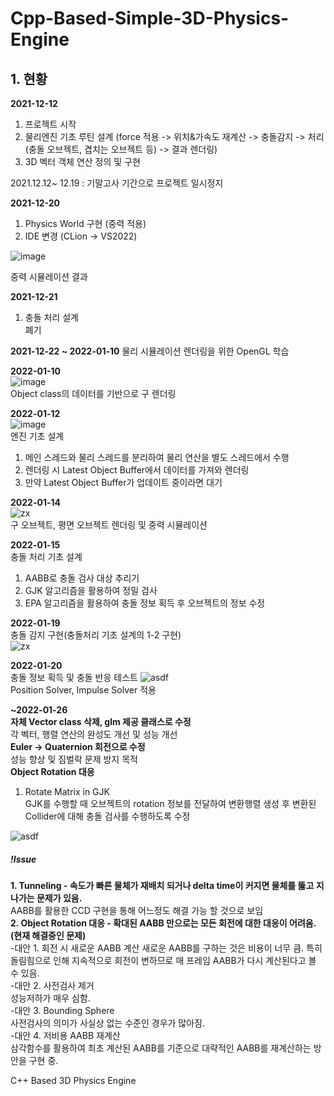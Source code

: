 # Cpp-Based-Simple-3D-Physics-Engine

## 1. 현황
**2021-12-12** 
1) 프로젝트 시작
2) 물리엔진 기초 루틴 설계 (force 적용 -> 위치&가속도 재계산 -> 충돌감지 -> 처리(충돌 오브젝트, 겹치는 오브젝트 등) -> 결과 렌더링)
3) 3D 벡터 객체 연산 정의 및 구현

2021.12.12~ 12.19 : 기말고사 기간으로 프로젝트 일시정지

**2021-12-20**
1) Physics World 구현 (중력 적용)
2) IDE 변경 (CLion -> VS2022)

![image](https://user-images.githubusercontent.com/46223506/146803365-e6c72aa2-a3ef-41e3-b035-a20a40540614.png)

중력 시뮬레이션 결과

**2021-12-21**
1) 충돌 처리 설계   
폐기
   
**2021-12-22 ~ 2022-01-10**
물리 시뮬레이션 렌더링을 위한 OpenGL 학습

**2022-01-10**   
![image](https://user-images.githubusercontent.com/46223506/148786982-a306a8da-907e-45b1-8579-57095c0ed812.png)   
Object class의 데이터를 기반으로 구 렌더링

**2022-01-12**   
![image](https://user-images.githubusercontent.com/46223506/149158898-c2fc7524-8633-44b7-9c66-761d5a346f59.png)   
엔진 기초 설계   
1. 메인 스레드와 물리 스레드를 분리하여 물리 연산을 별도 스레드에서 수행   
2. 렌더링 시 Latest Object Buffer에서 데이터를 가져와 렌더링
3. 만약 Latest Object Buffer가 업데이트 중이라면 대기

**2022-01-14**   
![zx](https://user-images.githubusercontent.com/46223506/149777949-838147f0-79d1-4ea5-b2aa-3aea06e384be.gif)   
구 오브젝트, 평면 오브젝트 렌더링 및 중력 시뮬레이션   

**2022-01-15**  
충돌 처리 기초 설계   
1. AABB로 충돌 검사 대상 추리기
2. GJK 알고리즘을 활용하여 정밀 검사
3. EPA 알고리즘을 활용하여 충돌 정보 획득 후 오브젝트의 정보 수정   

**2022-01-19**   
충돌 감지 구현(충돌처리 기초 설계의 1-2 구현)   
![zx](https://user-images.githubusercontent.com/46223506/150134210-315397b0-b4d0-40ff-b7b5-f164e03eae64.gif)   

**2022-01-20**   
충돌 정보 획득 및 충돌 반응 테스트
![asdf](https://user-images.githubusercontent.com/46223506/150374570-2db3113c-70b0-41c0-8f9b-a68a55a10b27.gif)   
Position Solver, Impulse Solver 적용   

**~2022-01-26**   
**자체 Vector class 삭제, glm 제공 클래스로 수정**   
각 벡터, 행렬 연산의 완성도 개선 및 성능 개선   
**Euler -> Quaternion 회전으로 수정**   
성능 향상 및 짐벌락 문제 방지 목적   
**Object Rotation 대응**   
1. Rotate Matrix in GJK   
GJK를 수행할 때 오브젝트의 rotation 정보를 전달하여 변환행렬 생성 후 변환된 Collider에 대해 충돌 검사를 수행하도록 수정   

![asdf](https://user-images.githubusercontent.com/46223506/151125084-a2da8714-0c9a-47a9-bb15-8257100688c3.gif)   

##### !Issue
**1. Tunneling - 속도가 빠른 물체가 재배치 되거나 delta time이 커지면 물체를 뚫고 지나가는 문제가 있음.**   
AABB를 활용한 CCD 구현을 통해 어느정도 해결 가능 할 것으로 보임   
**2. Object Rotation 대응 - 확대된 AABB 만으로는 모든 회전에 대한 대응이 어려움.(현재 해결중인 문제)**   
-대안 1. 회전 시 새로운 AABB 계산
새로운 AABB를 구하는 것은 비용이 너무 큼. 특히 돌림힘으로 인해 지속적으로 회전이 변하므로 매 프레임 AABB가 다시 계산된다고 볼 수 있음.   
-대안 2. 사전검사 제거   
성능저하가 매우 심함.   
-대안 3. Bounding Sphere   
사전검사의 의미가 사실상 없는 수준인 경우가 많아짐.   
-대안 4. 저비용 AABB 재계산   
삼각함수를 활용하여 최초 계산된 AABB를 기준으로 대략적인 AABB를 재계산하는 방안을 구현 중.

C++ Based 3D Physics Engine
